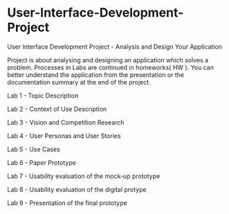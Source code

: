 # User-Interface-Development-Project
User Interface Development Project - Analysis and Design Your Application


Project is about analysing and designing an application which solves a problem. Processes in Labs are continued in homeworks( HW ). 
You can better understand the application from the presentation or the documentation summary at the end of the project.

Lab 1 - Topic Description

Lab 2 - Context of Use Description
       
Lab 3 - Vision and Competition Research
        
Lab 4 - User Personas and User Stories

Lab 5 - Use Cases

Lab 6 - Paper Prototype

Lab 7 - Usability evaluation of the mock-up prototype

Lab 8 - Usability evaluation of the digital protype

Lab 9 - Presentation of the final prototype

